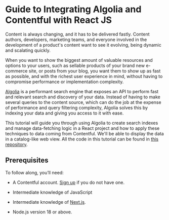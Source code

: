 # Guide to Integrating Algolia and Contentful with React JS

Content is always changing, and it has to be delivered fastly. Content authors, developers, marketing teams, and everyone involved in the development of a product's content want to see it evolving, being dynamic and scalating quickly.

When you want to show the biggest amount of valuable resources and options to your users, such as sellable products of your brand new e-commerce site, or posts from your blog, you want them to show up as fast as possible, and with the richest user experience in mind, without having to compromise performance or implementation complexity.

[Algolia](https://www.algolia.com/) is a performant search engine that exposes an API to perform fast and relevant search and discovery of your data. Instead of having to make several queries to the content source, which can do the job at the expense of performance and query filtering complexity, Algolia solves this by indexing your data and giving you access to it with ease.

This tutorial will guide you through using Algolia to create search indexes and manage data-fetching logic in a React project and how to apply these techniques to data coming from Contentful. We'll be able to display the data in a catalog-like web view. All the code in this tutorial can be found in [this repository](https://github.com/IgnacioNMiranda/guide-to-integrating-algolia-and-contentful-with-react-js).

## Prerequisites

To follow along, you’ll need:

* A Contentful account. [Sign up](https://www.contentful.com/sign-up/) if you do not have one.

* Intermediate knowledge of JavaScript
* Intermediate knowledge of [Next.js](https://nextjs.org/).
* Node.js version 18 or above.
